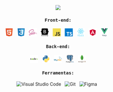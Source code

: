 <div align="center">
 
 <img src="https://user-images.githubusercontent.com/25671369/171515597-a8d389e8-b287-477a-82f8-83ee125f04c5.gif"> <br>

#### <kbd>Front-end:</kbd><br>
<img height="26" title="HTML" alt="HTML" src="https://raw.githubusercontent.com/devicons/devicon/master/icons/html5/html5-original.svg"> &nbsp;
<img height="26" title="CSS" alt="CSS" src="https://raw.githubusercontent.com/devicons/devicon/master/icons/css3/css3-original.svg"> &nbsp;
<img height="26" title="SASS" alt="SASS" src="https://raw.githubusercontent.com/devicons/devicon/master/icons/sass/sass-original.svg"> &nbsp;
<img height="26" title="Bootstrap" alt="Bootstrap" src="https://raw.githubusercontent.com/devicons/devicon/master/icons/bootstrap/bootstrap-plain-wordmark.svg"> &nbsp;
<img height="26" title="JavaScript" alt="JavaScript" src="https://raw.githubusercontent.com/devicons/devicon/master/icons/javascript/javascript-original.svg"> &nbsp;
<img height='26' title=TypeScript alt="TypeScript" src="https://raw.githubusercontent.com/devicons/devicon/master/icons/typescript/typescript-plain.svg"> &nbsp;
<img height="26" title="React" alt="React" src="https://raw.githubusercontent.com/devicons/devicon/master/icons/react/react-original-wordmark.svg"> &nbsp;
<img height="26" title="Angular" alt="Angular" src="https://raw.githubusercontent.com/github/explore/80688e429a7d4ef2fca1e82350fe8e3517d3494d/topics/angular/angular.png"> &nbsp;
<img height="26" title=Vue.js alt="Vue.js" src="https://raw.githubusercontent.com/devicons/devicon/master/icons/vuejs/vuejs-original-wordmark.svg"> &nbsp;
 
#### <kbd>Back-end:</kbd><br>
<img height="26" title="Node.JS" alt="Node.JS" src="https://raw.githubusercontent.com/devicons/devicon/master/icons/nodejs/nodejs-original-wordmark.svg"> 
&nbsp;
<img height="26" title="Python" alt="Python" src="https://raw.githubusercontent.com/devicons/devicon/master/icons/python/python-original.svg"> &nbsp;
<img height="26" title="MySQL" alt="MySQL" src="https://raw.githubusercontent.com/devicons/devicon/master/icons/mysql/mysql-original-wordmark.svg"> &nbsp;
<img height="26" title="PostgreSQL" alt="PostgreSQL" src="https://raw.githubusercontent.com/devicons/devicon/master/icons/postgresql/postgresql-original-wordmark.svg"> &nbsp;
<img height="26" title="MongoDB" alt="MongoDB" src="https://raw.githubusercontent.com/devicons/devicon/master/icons/mongodb/mongodb-original-wordmark.svg">

#### <kbd>Ferramentas:</kbd><br>
<img height="26" title="Visual Studio Code" alt="Visual Studio Code" src="https://cdn.jsdelivr.net/gh/devicons/devicon/icons/vscode/vscode-original.svg"> 
&nbsp;
<img height="26" title="Git" alt="Git" src="https://cdn.jsdelivr.net/gh/devicons/devicon/icons/git/git-original.svg"> &nbsp;
<img height="26" title="Figma" alt="Figma" src="https://www.vectorlogo.zone/logos/figma/figma-icon.svg"> &nbsp;
